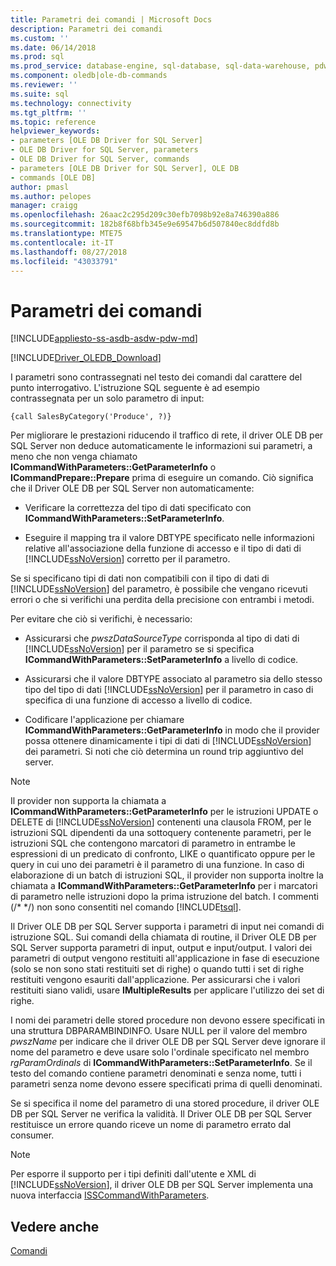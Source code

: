 ```yaml
---
title: Parametri dei comandi | Microsoft Docs
description: Parametri dei comandi
ms.custom: ''
ms.date: 06/14/2018
ms.prod: sql
ms.prod_service: database-engine, sql-database, sql-data-warehouse, pdw
ms.component: oledb|ole-db-commands
ms.reviewer: ''
ms.suite: sql
ms.technology: connectivity
ms.tgt_pltfrm: ''
ms.topic: reference
helpviewer_keywords:
- parameters [OLE DB Driver for SQL Server]
- OLE DB Driver for SQL Server, parameters
- OLE DB Driver for SQL Server, commands
- parameters [OLE DB Driver for SQL Server], OLE DB
- commands [OLE DB]
author: pmasl
ms.author: pelopes
manager: craigg
ms.openlocfilehash: 26aac2c295d209c30efb7098b92e8a746390a886
ms.sourcegitcommit: 182b8f68bfb345e9e69547b6d507840ec8ddfd8b
ms.translationtype: MTE75
ms.contentlocale: it-IT
ms.lasthandoff: 08/27/2018
ms.locfileid: "43033791"
---
```

# <a name="command-parameters"></a>Parametri dei comandi
[!INCLUDE[appliesto-ss-asdb-asdw-pdw-md](../../../includes/appliesto-ss-asdb-asdw-pdw-md.md)]

[!INCLUDE[Driver_OLEDB_Download](../../../includes/driver_oledb_download.md)]

  I parametri sono contrassegnati nel testo dei comandi dal carattere del punto interrogativo. L'istruzione SQL seguente è ad esempio contrassegnata per un solo parametro di input:  
  
```  
{call SalesByCategory('Produce', ?)}  
```  
  
 Per migliorare le prestazioni riducendo il traffico di rete, il driver OLE DB per SQL Server non deduce automaticamente le informazioni sui parametri, a meno che non venga chiamato **ICommandWithParameters::GetParameterInfo** o **ICommandPrepare::Prepare** prima di eseguire un comando. Ciò significa che il Driver OLE DB per SQL Server non automaticamente:  
  
-   Verificare la correttezza del tipo di dati specificato con **ICommandWithParameters::SetParameterInfo**.  
  
-   Eseguire il mapping tra il valore DBTYPE specificato nelle informazioni relative all'associazione della funzione di accesso e il tipo di dati di [!INCLUDE[ssNoVersion](../../../includes/ssnoversion-md.md)] corretto per il parametro.  
  
 Se si specificano tipi di dati non compatibili con il tipo di dati di [!INCLUDE[ssNoVersion](../../../includes/ssnoversion-md.md)] del parametro, è possibile che vengano ricevuti errori o che si verifichi una perdita della precisione con entrambi i metodi.  
  
 Per evitare che ciò si verifichi, è necessario:  
  
-   Assicurarsi che *pwszDataSourceType* corrisponda al tipo di dati di [!INCLUDE[ssNoVersion](../../../includes/ssnoversion-md.md)] per il parametro se si specifica **ICommandWithParameters::SetParameterInfo** a livello di codice.  
  
-   Assicurarsi che il valore DBTYPE associato al parametro sia dello stesso tipo del tipo di dati [!INCLUDE[ssNoVersion](../../../includes/ssnoversion-md.md)] per il parametro in caso di specifica di una funzione di accesso a livello di codice.  
  
-   Codificare l'applicazione per chiamare **ICommandWithParameters::GetParameterInfo** in modo che il provider possa ottenere dinamicamente i tipi di dati di [!INCLUDE[ssNoVersion](../../../includes/ssnoversion-md.md)] dei parametri. Si noti che ciò determina un round trip aggiuntivo del server.  
  
> [!NOTE]  
>  Il provider non supporta la chiamata a **ICommandWithParameters::GetParameterInfo** per le istruzioni UPDATE o DELETE di [!INCLUDE[ssNoVersion](../../../includes/ssnoversion-md.md)] contenenti una clausola FROM, per le istruzioni SQL dipendenti da una sottoquery contenente parametri, per le istruzioni SQL che contengono marcatori di parametro in entrambe le espressioni di un predicato di confronto, LIKE o quantificato oppure per le query in cui uno dei parametri è il parametro di una funzione. In caso di elaborazione di un batch di istruzioni SQL, il provider non supporta inoltre la chiamata a **ICommandWithParameters::GetParameterInfo** per i marcatori di parametro nelle istruzioni dopo la prima istruzione del batch. I commenti (/* \*/) non sono consentiti nel comando [!INCLUDE[tsql](../../../includes/tsql-md.md)].  
  
 Il Driver OLE DB per SQL Server supporta i parametri di input nei comandi di istruzione SQL. Sui comandi della chiamata di routine, il Driver OLE DB per SQL Server supporta parametri di input, output e input/output. I valori dei parametri di output vengono restituiti all'applicazione in fase di esecuzione (solo se non sono stati restituiti set di righe) o quando tutti i set di righe restituiti vengono esauriti dall'applicazione. Per assicurarsi che i valori restituiti siano validi, usare **IMultipleResults** per applicare l'utilizzo dei set di righe.  
  
 I nomi dei parametri delle stored procedure non devono essere specificati in una struttura DBPARAMBINDINFO. Usare NULL per il valore del membro *pwszName* per indicare che il driver OLE DB per SQL Server deve ignorare il nome del parametro e deve usare solo l'ordinale specificato nel membro *rgParamOrdinals* di **ICommandWithParameters::SetParameterInfo**. Se il testo del comando contiene parametri denominati e senza nome, tutti i parametri senza nome devono essere specificati prima di quelli denominati.  
  
 Se si specifica il nome del parametro di una stored procedure, il driver OLE DB per SQL Server ne verifica la validità. Il Driver OLE DB per SQL Server restituisce un errore quando riceve un nome di parametro errato dal consumer.  
  
> [!NOTE]  
>  Per esporre il supporto per i tipi definiti dall'utente e XML di [!INCLUDE[ssNoVersion](../../../includes/ssnoversion-md.md)], il driver OLE DB per SQL Server implementa una nuova interfaccia [ISSCommandWithParameters](../../oledb/ole-db-interfaces/isscommandwithparameters-ole-db.md).  
  
## <a name="see-also"></a>Vedere anche  
 [Comandi](../../oledb/ole-db-commands/commands.md)  
  
  
